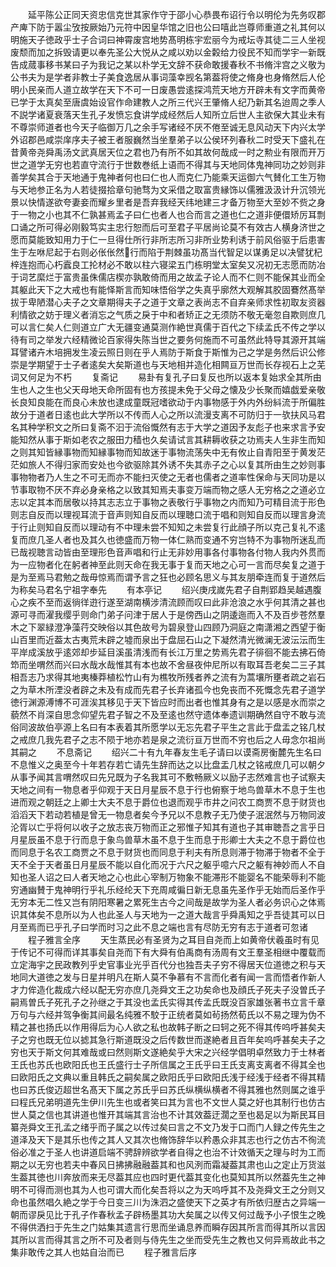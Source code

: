 <!-- { "loadSidebar": true } -->
　　延平陈公正同天资忠信克世其家作守于邵小心恭畏布诏行令以明伦为先务叹郡产庳下防于嚣尘攷按厥始乃元符中因皇华馆之旧也公曰嘻此岂尊师重道之礼其何以明施天子徳政乎士子合词曰神霄废宫地势髙明栋宇宏丽今为戒坛寺其徒二三人坐视废颓而加之拆毁请更以奉先圣公大悦从之咸以劝以金糓给力役民不知而学宇一新既告成蒇事移书某曰子为我记之某以朴学无文辞不获命敢援春秋不书脩泮宫之义敬为公书夫为是学者非教士子美食逸居从事词藻幸觊名第葢将使之脩身也身脩然后人伦明小民亲而人道立故学在天下不可一日废愚尝逺探鸿荒天地方开辟未有文字而黄帝已学于太真矣至唐虞始设官作命建教人之所三代兴王肇脩人纪乃新其名迨周之季人不説学诸夏衰落天生孔子发愤忘食讲学成经然后人知所立后世人主欲保大其业未有不尊崇师道者也今天子临御万几之余手写诸经不厌不倦至诚无息风动天下内兴太学外诏郡邑咸崇庠序夫子被王者服巍然当坐羣弟子以公侯环列春秋二时受天下盛礼在昔黄帝尧舜禹汤文武真居天位之君也乃有所不如其故何哉成一时之勲业有限而开万世之道学无穷也若直守流行于世数巻纸上语而不得其与天地同体鬼神同功之妙则非善学矣其合于天地通于鬼神者何也曰仁也人而克仁乃能乘天运御六气賛化工生万物与天地参正名为人若徒掇拾章句驰骛为文采借之取富贵縁饰以儒雅汲汲计升沉领光景以快情遂欲夸妻妾而耀乡里者是吾弃我经天纬地建三才备万物至大至妙不赀之身于一物之小也其不仁孰甚焉孟子曰仁也者人也合而言之道也仁之道非便儇矫厉耳剽口诵之所可得必刚毅笃实主忠行恕而后可至君子平居尚论莫不有效古人横身济世之愿而莫能致知用力于仁一旦得仕所行非所志所习非所业势利诱于前风俗驱于后患害生于左咻尼起于右则必伥伥然行而陷于荆棘虽功髙当代智足以谋勇足以决譬犹杞梓连抱而心朽蠧良工抡材必不敢以柱六寝梁五门栋明堂太室矣又况初无志愿而防冶于词艺縻烂于富贵虽侏儒店楔亦孰敢倚而用之故孟子论人而不仁则不能保其业而全其躯此天下之大戒也有能怿斯言而知味悟俗学之失真乎廓然大观解其胶固鶱然髙举拔于卑陋潜心夫子之文章期得夫子之道于文章之表尚志不自弃亲师求性初取友资器利情欲之妨于理义者消忘之气质之戾于中和者矫正之无须防不敬无毫忽自欺则庶几可以言仁矣人仁则道立广大无疆变通莫测作絶世真儒于百代之下续孟氏不传之学以待有司之举发六经精微论百家得失陈当世之要务何施而不可虽然此特导其源开其端耳譬诸卉木培拥发生凌云照日则在乎人焉防于斯食于斯惟为己之学是务然后识公修崇是学期望于士子者逺矣大矣斯道也与天地相并造化相闗亘万世而长存视石上之芜词又何足为不朽
　　复斋记
　　易卦有复孔子曰复反也所以返本复始求全其所由生也人之生也父天母地天命所固有也方孩提未免于父母之懐及少长聚而嬉戯爱亲敬长良知良能在而良心未放也逮成童既冠嗜欲动于内事物感于外内外纷紏流于所偏胜故分于道者日逺也此大学所以不传而人心之所以流漫支离不可防归于一欤扶风马君名其种学积文之所曰复斋不汩于流俗慨然有志于大学之道因予友彪子也来求言予安能知然从事于斯如老农之服田力穑也久矣请试言其耕耨收获之功焉夫人生非生而知之则其知皆縁事物而知縁事物而知故迷于事物流荡失中无有攸止自青阳至于黄发茫茫如旅人不得归家而安处也今欲驱除其外诱不失其赤子之心以复其所由生之妙则事事物物者乃人生之不可无而亦不能扫灭使之无者也儒者之道率性保命与天同功是以节事取物不厌不弃必身亲格之以致其知焉夫事变万端而物之感人无穷格之之道必立志以定其本而居敬以持其志志立于事物之表敬行乎事物之内而知乃可精目流于形色则志自反而以理视耳流于音声则知自反而以理聴口流于唱和则知自反而以理言身流于行止则知自反而以理动有不中理未尝不知知之未尝复行此顔子所以克己复礼不逺复而庶几圣人者也及其久也徳盛而万物一体仁熟而变通不穷岂特不为事物所迷乱而已哉视聴言动皆由至理形色音声唱和行止无非妙用事各付事物各付物人我内外贯而为一应物者化在躬者神至此则天命在我无事于复而天地之心可一言而尽矣复之道于是为至焉马君勉之哉毋惊焉而谓予言之狂也必顾名思义与其友朋牵连而复于道然后为称矣马君名宁祖字奉先
　　有本亭记
　　绍兴庚戌嵗先君子自荆郢趋吴越遇腹心之疾不至而返徜徉逰行遂至湖南横涉清流顾而叹曰此非沧浪之水乎何其清之甚也源可寻而濯我缨乎则命门弟子问津于居人于是傍西山之阴逶迤而入不及百步苍然羣木之下翠緑澄净藻荇交映俗以其色故号为碧泉登山四顾乃洞庭之南潇湘之西望于衡山百里而近葢太古夷荒未辟之墟而泉出于盘屈石山之下凝然清光微澜无波沄沄而生平岸成溪放乎逺郊却步延目溪虽清浅而有长江万里之势焉先君子徘徊不能去拂石倚笻而坐喟然而兴曰水哉水哉惟其有本也故不舍昼夜仲尼所以有取耳吾老矣二三子其相吾志乃求得其地夷榛莽植松竹山有为樵牧所残者养之流有为蒿壤所壅者疏之岩石之为草木所湮没者辟之未及有成而先君子长弃诸孤今也免丧而不死慨念先君子道学徳行渊源溥博不可涯涘其移见于天下皆应时而出者也惟其身有之是以感是水而崇之藐然不肖深自思念仰望先君子智之不及至逺也然守遗体奉遗训期确然自守不敢与流俗同波故伯亭源上名曰有本表着其所愿学以无忘先君子平生之言此于盘盂之铭几杖之戒庶几我先君子之志不陨于地亦若是泉之流衍亘万世而不穷也后之人毋念尔祖尚其嗣之
　　不息斋记
　　绍兴二十有九年春友生毛子请曰以谟斋房衡麓先生名曰不息惟义之奥至今十年若存若亡请先生辞而达之以比盘盂几杖之铭戒庶几可以朝夕从事予闻其言喟然叹曰先兄既为子名我其可不敷畅厥义以励子志然难言也子试察夫天地之间有一物息者乎仰观于天日月星辰不息于行也俯察于地鸟兽草木不息于生也进而观之朝廷之上卿士大夫不息于爵位也退而观乎市井之问农工商贾不息于财货也滔滔天下若动若植是曾无一物息者矣今予兄以不息教子无乃使子泯泯然与万物同波沦胥以亡乎将何以收子之放志丧万物而正之邪惟子知其有道也子其审聴吾之言乎日月星辰虽不息于行而息于象鸟兽草木虽不息于生而息于形卿士大夫之不息于爵位也而同息于名农工商贾之不息于财货也而同息于利夫有所息则滞于物滞于物者不全于天不全于天者虽日月星辰不能以自化而况于六尺之躯乎噫六尺之躯有神妙而人不自知也圣人诏之曰人者天地之心也此心宰制万物象不能滞形不能婴名不能荣辱利不能穷通幽賛于鬼神明行乎礼乐经纶天下充周咸徧日新无息虽先圣作乎无始而后圣作乎无穷本无二性又岂有阴阳寒暑之累死生古今之间哉是故学为圣人者必务识心之体焉识其体矣不息所以为人也此圣人与天地为一之道大哉言乎舜禹知之乎吾徒其可以日月至焉而已乎孔子曰学而时习之此不息之端也言有尽防无穷有志于道者可忽诸
　　程子雅言全序
　　天生蒸民必有圣贤为之耳目自尧而上如黄帝伏羲虽时有见于传记不可得而详其事矣自尧而下有大舜有伯禹商有汤周有文王羣圣相继中覆载而立定海宇之民政教列乎史官事业光乎百代分也独吾夫子穷不得居天位道徳之积与天地同大道徳之发与日星并明凡在斯人莫不争慕有不言而化者有闻一言而悟者作新人才力侔造化裁成六经以配无穷亦庶几尧舜文王之功矣命也及顔氏子死夫子没曽氏子嗣焉曽氏子死孔子之孙继之于其没也孟氏实得其传孟氏既没百家雄张著书立言千章万句与六经并驾争衡其间最名纯雅不駮于正统者莫如茍扬然荀氏以不易之理为伪不精之甚也扬氏以作用得后为心人欲之私也故韩子断之曰轲之死不得其传呜呼甚矣夫子之穷也既无位以摅其急行斯道既没之后传数世而遂絶者且百年矣呜呼甚矣夫子之穷也天于斯文何其难哉或曰然则斯文遂絶矣乎大宋之兴经学倡明卓然致力于士林者王氏也苏氏也欧阳氏也王氏盛行士子所信属之王氏乎曰王氏支离支离者不得其全也曰欧阳氏之文典以重且韩氏之嗣矣属之欧阳氏乎曰欧阳氏浅于经浅于经者不得其精也曰苏氏俊迈超世名髙天下属之苏氏乎曰苏氏纵横纵横者不得其雅也然则属之谁乎曰程氏兄弟明道先生伊川先生也或者笑曰其为言也不文世人莫之好也其制行也仿古世人莫之信也其讲道也惟开其端其言治也不计其效葢迂濶之至也曷足以为斯民耳目纂尧舜文王孔孟之绪乎而子属之以传过矣曰言之不文乃发于口而门人録之传先生之道泽及天下是其乐也传之其人又其次也脩饰辞华以矜愚众非其志也行之仿古不徇流俗必准之于圣人也讲道启端不骋辞辨欲学者自得之也治不计效循天之理与时为工而期之以无穷也若夫中春风日拂拂融融葢其和也风洌而霜凝葢其肃也山之定止万货滋生葢其徳也川奔放而来无尽葢其应也四时更代葢其变化也莫知其所以然葢先生之神明不可得而测也其为人也可谓大而化矣吾将以之为天呜呼其不及尧舜文王之分则又命也虽然唱久絶之学于今日变三川为洙泗之盛使天下之英才有所依归歴古之异端一朝而谬戾见比于孔子作春秋孟子辟杨墨其功大矣属之以传又何过哉予小子恨生之晚不得供洒扫于先生之门姑集其遗言行思而坐诵息养而瞬存因其所言而得其所以言因其所以言而得其言之所不可及者则与侍先生之坐而受先生之教也又何异焉故此书之集非敢传之其人也姑自治而已
　　程子雅言后序
